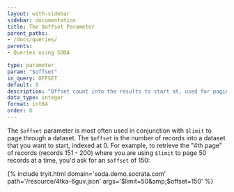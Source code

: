 ```yaml
---
layout: with-sidebar
sidebar: documentation
title: The $offset Parameter
parent_paths: 
- /docs/queries/
parents: 
- Queries using SODA

type: parameter
param: "$offset"
in_query: OFFSET
default: 0
description: "Offset count into the results to start at, used for paging"
data_type: integer
format: int64
order: 6
---
```


The `$offset` parameter is most often used in conjunction with `$limit` to page through a dataset. The `$offset` is the number of records into a dataset that you want to start, indexed at 0. For example, to retrieve the "4th page" of records (records 151 - 200) where you are using `$limit` to page 50 records at a time, you'd ask for an `$offset` of 150:

{% include tryit.html domain='soda.demo.socrata.com' path='/resource/4tka-6guv.json' args='$limit=50&amp;$offset=150' %}

